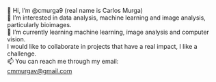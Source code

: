 👋 Hi, I’m @cmurga9 (real name is Carlos Murga) <br />
👀 I’m interested in data analysis, machine learning and image analysis, particularly bioimages. <br />
🌱 I’m currently learning machine learning, image analysis and computer vision. <br />
I would like to collaborate in projects that have a real impact, I like a challenge. <br />
📫 You can reach me through my email: <br />
    cmmurgav@gmail.com

